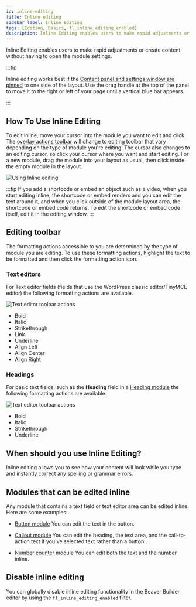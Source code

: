 ```yaml
---
id: inline-editing
title: Inline editing
sidebar_label: Inline Editing
tags: [Editing, Basics, fl_inline_editing_enabled]
description: Inline Editing enables users to make rapid adjustments or create content without having to open the module settings.
---
```


Inline Editing enables users to make rapid adjustments or create content without having to open the module settings.

:::tip

Inline editing works best if the [Content panel and settings window are pinned](user-interface/content-panel.md#pinunpin-the-user-interface-ui) to one side of the layout. Use the drag handle at the top of the panel to move it to the right or left of your page until a vertical blue bar appears.

:::

## How To Use Inline Editing

To edit inline, move your cursor into the module you want to edit and click.
The [overlay actions toolbar](user-interface/overlay.md) will change to editing toolbar that vary depending on the type of module you're editing. The cursor also changes to an editing cursor, so click your cursor where you want and start editing. For a new module, drag the
module into your layout as usual, then click inside the empty module in the layout.

![Using Inline editing](/img/beaver-builder/basics--inline-editing--1.gif)

:::tip
If you add a shortcode or embed an object such as a video, when you start
editing inline, the shortcode or embed renders and you can edit the text
around it, and when you click outside of the module layout area, the shortcode
or embed code returns. To edit the shortcode or embed code itself, edit it in
the editing window.
:::

## Editing toolbar

The formatting actions accessible to you are determined by the type of module you are editing. To use these formatting actions, highlight the text to be formatted and then click the formatting action icon.

### Text editors

For Text editor fields (fields that use the WordPress classic editor/TinyMCE editor) the following formatting actions are available.

![Text editor toolbar actions](/img/beaver-builder/basics--inline-editing--2.jpg)

- Bold
- Italic
- Strikethrough
- Link
- Underline
- Align Left
- Align Center
- Align Right

### Headings

For basic text fields, such as the **Heading** field in a [Heading module](layouts/modules/heading.md) the following formatting actions are available.

![Text editor toolbar actions](/img/beaver-builder/basics--inline-editing--3.jpg)

- Bold
- Italic
- Strikethrough
- Underline

## When should you use Inline Editing?

Inline editing allows you to see how your content will look while you type and instantly correct any spelling or grammar errors.

## Modules that can be edited inline

Any module that contains a text field or text editor area can be edited
inline. Here are some examples:

- [Button module](layouts/modules/button/button.md)
  You can edit the text in the button.

- [Callout module](layouts/modules/callout-and-call-to-action.md)
  You can edit the heading, the text area, and the call-to-action text if you've
  selected text rather than a button..

- [Number counter module](layouts/modules/number-counter.md)
  You can edit both the text and the number inline.

## Disable inline editing

You can globally disable inline editing functionality in the Beaver Builder editor by using the `fl_inline_editing_enabled` filter.

